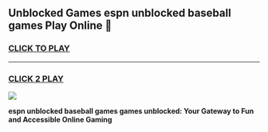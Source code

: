 
## Unblocked Games espn unblocked baseball games Play Online 👋
<h3>
<a href="https://news.freeplayer.one?title=espn_unblocked_baseball_games&ref=17F">CLICK TO PLAY</a></h3>
<hr>

<h3>
<a href="https://news.freeplayer.one?title=espn_unblocked_baseball_games&ref=17F">CLICK 2 PLAY</a>
  
</h3>

<a href="https://news.freeplayer.one?title=espn_unblocked_baseball_games&ref=17F/"><img src="https://clearcache.store/games.png"></a>


**espn unblocked baseball games games unblocked: Your Gateway to Fun and Accessible Online Gaming**
